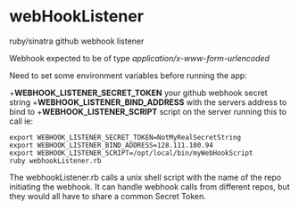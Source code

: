 # webHookListener
ruby/sinatra github webhook listener

Webhook expected to be of type *application/x-www-form-urlencoded*

Need to set some environment variables before running the app:

+**WEBHOOK_LISTENER_SECRET_TOKEN** your github webhook secret string
+**WEBHOOK_LISTENER_BIND_ADDRESS** with the servers address to bind to
+**WEBHOOK_LISTENER_SCRIPT** script on the server running this to call
ie: 
```
export WEBHOOK_LISTENER_SECRET_TOKEN=NotMyRealSecretString
export WEBHOOK_LISTENER_BIND_ADDRESS=128.111.100.94
export WEBHOOK_LISTENER_SCRIPT=/opt/local/bin/myWebHookScript
ruby webhookListener.rb
```

The webhookListener.rb calls a unix shell script with the name of the repo initiating the webhook.
It can handle webhook calls from different repos, but they would all have to share a common Secret Token.
